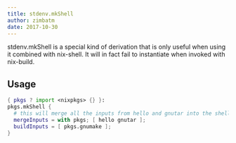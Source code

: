 ```yaml
---
title: stdenv.mkShell
author: zimbatm
date: 2017-10-30
---
```


stdenv.mkShell is a special kind of derivation that is only useful when using
it combined with nix-shell. It will in fact fail to instantiate when invoked
with nix-build.

## Usage

```nix
{ pkgs ? import <nixpkgs> {} }:
pkgs.mkShell {
  # this will merge all the inputs from hello and gnutar into the shell environment
  mergeInputs = with pkgs; [ hello gnutar ];
  buildInputs = [ pkgs.gnumake ];
}
```

